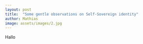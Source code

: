 ```yaml
---
layout: post
title:  "Some gentle observations on Self-Sovereign identity"
author: Mathias
image: assets/images/2.jpg
---
```



Hallo
